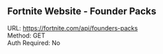 ## Fortnite Website - Founder Packs

URL: https://fortnite.com/api/founders-packs \
Method: GET \
Auth Required: No
